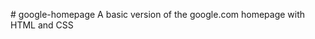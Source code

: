 #   g o o g l e - h o m e p a g e  
 A   b a s i c   v e r s i o n   o f   t h e   g o o g l e . c o m   h o m e p a g e   w i t h   H T M L   a n d   C S S 